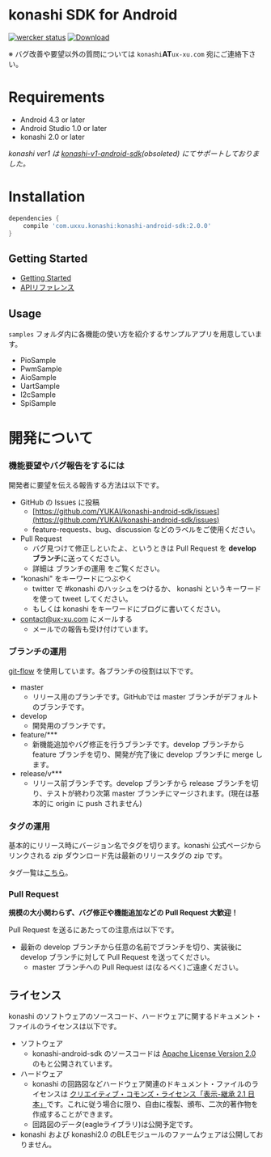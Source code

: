 # konashi SDK for Android
[![wercker status](https://app.wercker.com/status/6617295015c7f7518afc67a3182bd241/s/master "wercker status")](https://app.wercker.com/project/bykey/6617295015c7f7518afc67a3182bd241)
[![Download](https://api.bintray.com/packages/konashi-dev/maven/konashi-android-sdk/images/download.svg)](https://bintray.com/konashi-dev/maven/konashi-android-sdk/_latestVersion)

※ バグ改善や要望以外の質問については `konashi`**AT**`ux-xu.com` 宛にご連絡下さい。

# Requirements

- Android 4.3 or later
- Android Studio 1.0 or later
- konashi 2.0 or later

*konashi ver1 は [konashi-v1-android-sdk](https://github.com/YUKAI/konashi-v1-android-sdk)(obsoleted) にてサポートしておりました。*

# Installation

```groovy
dependencies {
    compile 'com.uxxu.konashi:konashi-android-sdk:2.0.0'
}
```

## Getting Started

- [Getting Started](http://konashi.ux-xu.com/android/#getting-started)
- [APIリファレンス](http://konashi.ux-xu.com/android/#title-software)

## Usage
`samples` フォルダ内に各機能の使い方を紹介するサンプルアプリを用意しています。

- PioSample
- PwmSample
- AioSample
- UartSample
- I2cSample
- SpiSample


# 開発について

### 機能要望やバグ報告をするには
開発者に要望を伝える報告する方法は以下です。

- GitHub の Issues に投稿
  - [https://github.com/YUKAI/konashi-android-sdk/issues](https://github.com/YUKAI/konashi-android-sdk/issues)
  - feature-requests、bug、discussion などのラベルをご使用ください。
- Pull Request
  - バグ見つけて修正しといたよ、というときは Pull Request を **develop ブランチ**に送ってください。
  - 詳細は ブランチの運用 をご覧ください。
- “konashi" をキーワードにつぶやく
  - twitter で #konashi のハッシュをつけるか、 konashi というキーワードを使って tweet してください。
  - もしくは konashi をキーワードにブログに書いてください。
- [contact@ux-xu.com](contact@ux-xu.com) にメールする
  - メールでの報告も受け付けています。

### ブランチの運用

[git-flow](https://github.com/nvie/gitflow) を使用しています。各ブランチの役割は以下です。

- master
  - リリース用のブランチです。GitHubでは master ブランチがデフォルトのブランチです。
- develop
  - 開発用のブランチです。
- feature/***
  - 新機能追加やバグ修正を行うブランチです。develop ブランチから feature ブランチを切り、開発が完了後に develop ブランチに merge します。
- release/v***
  - リリース前ブランチです。develop ブランチから release ブランチを切り、テストが終わり次第 master ブランチにマージされます。(現在は基本的に origin に push されません)


### タグの運用
基本的にリリース時にバージョン名でタグを切ります。konashi 公式ページからリンクされる zip ダウンロード先は最新のリリースタグの zip です。

タグ一覧は[こちら](https://github.com/YUKAI/konashi-android-sdk/tags)。

### Pull Request
**規模の大小関わらず、バグ修正や機能追加などの Pull Request 大歓迎！**

Pull Request を送るにあたっての注意点は以下です。

- 最新の develop ブランチから任意の名前でブランチを切り、実装後に develop ブランチに対して Pull Request を送ってください。
  - master ブランチへの Pull Request は(なるべく)ご遠慮ください。

## ライセンス
konashi のソフトウェアのソースコード、ハードウェアに関するドキュメント・ファイルのライセンスは以下です。

- ソフトウェア
  - konashi-android-sdk のソースコードは [Apache License Version 2.0](http://www.apache.org/licenses/LICENSE-2.0.html) のもと公開されています。
- ハードウェア
  - konashi の回路図などハードウェア関連のドキュメント・ファイルのライセンスは [クリエイティブ・コモンズ・ライセンス「表示-継承 2.1 日本」](http://creativecommons.org/licenses/by-sa/2.1/jp/deed.ja)です。これに従う場合に限り、自由に複製、頒布、二次的著作物を作成することができます。
  - 回路図のデータ(eagleライブラリ)は公開予定です。
- konashi および konashi2.0 のBLEモジュールのファームウェアは公開しておりません。

